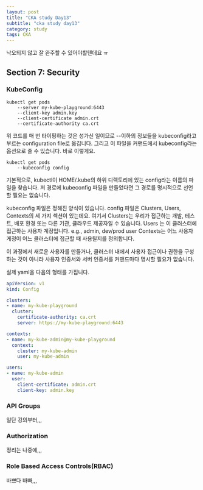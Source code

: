 ```yaml
---
layout: post
title: "CKA study Day13"
subtitle: "cka study day13"
category: study
tags: CKA
---
```


낙오되지 않고 잘 완주할 수 있어야할텐데요 ㅠ
## Section 7: Security
### KubeConfig
```
kubectl get pods
    --server my-kube-playground:6443
    --client-key admin.key
    --client-certificate admin.crt
    --certificate-authority ca.crt
```
위 코드를 매 번 타이핑하는 것은 성가신 일이므로 --이하의 정보들을 kubeconfig라고 부르는 configuration file로 옮깁니다.
그리고 이 파일을 커맨드에서 kubeconfig라는 옵션으로 줄 수 있습니다. 바로 이렇게요.

```
kubectl get pods
    --kubeconfig config
```
기본적으로, kubectl이 HOME/.kube의 하위 디렉토리에 있는 config라는 이름의 파일을 찾습니다.
저 경로에 kubeconfig 파일을 만들었다면 그 경로를 명시적으로 선언할 필요는 없습니다.

kubeconfig 파일은 정해진 양식이 있습니다.
config 파일은 Clusters, Users, Contexts의 세 가지 섹션이 있는데요.
여기서 Clusters는 우리가 접근하는 개발, 테스트, 배포 환경 또는 다른 기관, 클라우드 제공자일 수 있습니다.
Users 는 이 클러스터에 접근하는 사용자 계정입니다. e.g., admin, dev/prod user
Contexts는 어느 사용자 게정이 어느 클러스터에 접근할 때 사용될지를 정의합니다.

이 과정에서 새로운 사용자를 만들거나, 클러스터 내에서 사용자 접근이나 권한을 구성하는 것이 아니라
사용자 인증서와 서버 인증서를 커맨드마다 명시할 필요가 없습니다.

실제 yaml을 다음의 형태를 가집니다.
```yaml
apiVersion: v1
kind: Config

clusters:
- name: my-kube-playground
  cluster:
    certificate-authority: ca.crt
    server: https://my-kube-playground:6443

contexts:
- name: my-kube-admin@my-kube-playground
  context:
    cluster: my-kube-admin
    user: my-kube-admin

users:
- name: my-kube-admin
  user:
    client-certificate: admin.crt
    client-key: admin.key
```

### API Groups
일단 강의부터,,,

### Authorization
정리는 나중에,,,

### Role Based Access Controls(RBAC)
바쁘다 바빠,,,